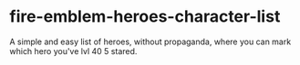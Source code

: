 # fire-emblem-heroes-character-list
A simple and easy list of heroes, without propaganda, where you can mark which hero you've lvl 40 5 stared.
